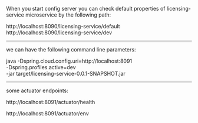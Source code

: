 When you start config server you can check default properties of licensing-service microservice by the following path:

http://localhost:8090/licensing-service/default
http://localhost:8090/licensing-service/dev


--------

we can have the following command line parameters:

java  -Dspring.cloud.config.uri=http://localhost:8091 \
      -Dspring.profiles.active=dev \
      -jar target/licensing-service-0.0.1-SNAPSHOT.jar


--------

some actuator endpoints:

http://localhost:8091/actuator/health

http://localhost:8091/actuator/env
